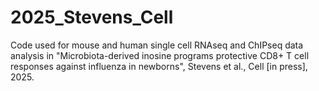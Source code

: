 # 2025_Stevens_Cell

Code used for mouse and human single cell RNAseq and ChIPseq data analysis in "Microbiota-derived inosine programs protective CD8+ T cell responses against influenza in newborns", Stevens et al., Cell [in press], 2025.
